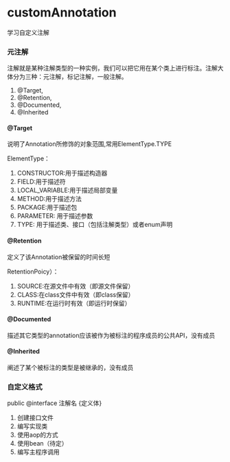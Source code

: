 # customAnnotation
学习自定义注解

### 元注解
注解就是某种注解类型的一种实例，我们可以把它用在某个类上进行标注。注解大体分为三种：元注解，标记注解，一般注解。
1. @Target,
2. @Retention,
3. @Documented,
4. @Inherited

#### @Target
说明了Annotation所修饰的对象范围,常用ElementType.TYPE

ElementType：
1. CONSTRUCTOR:用于描述构造器
2. FIELD:用于描述符
3. LOCAL_VARIABLE:用于描述局部变量
4. METHOD:用于描述方法
5. PACKAGE:用于描述包
6. PARAMETER: 用于描述参数
7. TYPE: 用于描述类、接口（包括注解类型）或者enum声明

#### @Retention
定义了该Annotation被保留的时间长短

RetentionPoicy）：
1. SOURCE:在源文件中有效（即源文件保留）
2. CLASS:在class文件中有效（即class保留）
3. RUNTIME:在运行时有效（即运行时保留）

#### @Documented
描述其它类型的annotation应该被作为被标注的程序成员的公共API，没有成员
#### @Inherited
阐述了某个被标注的类型是被继承的，没有成员

### 自定义格式
public @interface 注解名 {定义体}
1. 创建接口文件
2. 编写实现类
  1. 使用aop的方式
  2. 使用bean（待定）
3. 编写主程序调用
